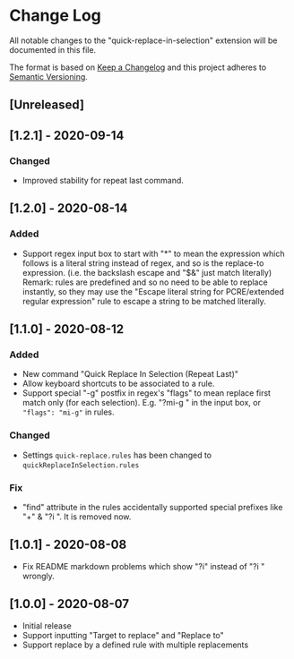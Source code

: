 # Change Log

All notable changes to the "quick-replace-in-selection" extension will be documented in this file.

The format is based on [Keep a Changelog](http://keepachangelog.com/en/1.0.0/)
and this project adheres to [Semantic Versioning](http://semver.org/spec/v2.0.0.html).

## [Unreleased]

## [1.2.1] - 2020-09-14

### Changed

- Improved stability for repeat last command.

## [1.2.0] - 2020-08-14

### Added
- Support regex input box to start with "*" to mean the expression which follows is a literal string instead of regex, and so is the replace-to expression. (i.e. the backslash escape and "$&" just match literally)  
Remark: rules are predefined and so no need to be able to replace instantly, so they may use the "Escape literal string for PCRE/extended regular expression" rule to escape a string to be matched literally.

## [1.1.0] - 2020-08-12

### Added
- New command "Quick Replace In Selection (Repeat Last)"
- Allow keyboard shortcuts to be associated to a rule.
- Support special "-g" postfix in regex's "flags" to mean replace first match only (for each selection). E.g. "?mi-g " in the input box, or `"flags": "mi-g"` in rules.

### Changed
- Settings `quick-replace.rules` has been changed to `quickReplaceInSelection.rules`

### Fix
- "find" attribute in the rules accidentally supported special prefixes like "+" & "?i ". It is removed now.

## [1.0.1] - 2020-08-08

- Fix README markdown problems which show "?i" instead of "?i " wrongly.

## [1.0.0] - 2020-08-07

- Initial release
- Support inputting "Target to replace" and "Replace to"
- Support replace by a defined rule with multiple replacements
